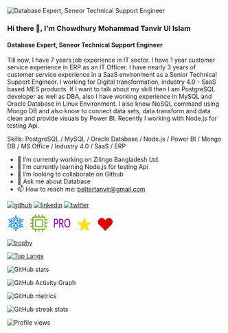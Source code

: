 ![Database Expert, Seneor Technical Support Engineer](https://pbs.twimg.com/profile_banners/1499427968183332864/1658171447/600x200)

### Hi there 👋, I'm Chowdhury Mohammad Tanvir Ul Islam
#### Database Expert, Seneor Technical Support Engineer

Till now, I have 7 years job experience in IT sector. I have 1 year customer service experience in ERP as an IT Officer. I have nearly 3 years of customer service experience in a SaaS environment as a Senior Technical Support Engineer. I working for Digital transformation, industry 4.0 - SaaS based MES products. If I want to talk about my skill then I am PostgreSQL developer as well as DBA, also I have working experience in MySQL and Oracle Database in Linux Environment. I also know NoSQL command using Mongo DB and also know to connect data sets, data transform and data clean and provide visuals by Power BI. Recently I working with Node.js for testing Api.

Skills: PostgreSQL / MySQL / Oracle Database / Node.js / Power BI / Mongo DB / MS Office /  Industry 4.0 / SaaS / ERP

- 🔭 I’m currently working on Zilingo Bangladesh Ltd. 
- 🌱 I’m currently learning Node.js for testing Api 
- 👯 I’m looking to collaborate on Github 
- 💬 Ask me about Database 
- 📫 How to reach me: bettertanvir@gmail.com 


[<img src='https://cdn.jsdelivr.net/npm/simple-icons@3.0.1/icons/github.svg' alt='github' height='40'>](https://github.com/https://github.com/bettertanvir)  [<img src='https://cdn.jsdelivr.net/npm/simple-icons@3.0.1/icons/linkedin.svg' alt='linkedin' height='40'>](https://www.linkedin.com/in/https://www.linkedin.com/in/chowdhurya662248a//)  [<img src='https://cdn.jsdelivr.net/npm/simple-icons@3.0.1/icons/twitter.svg' alt='twitter' height='40'>](https://twitter.com/https://twitter.com/bettertanvir)  

<a href='https://archiveprogram.github.com/'><img src='https://raw.githubusercontent.com/acervenky/animated-github-badges/master/assets/acbadge.gif' width='40' height='40'></a> <a href='https://docs.github.com/en/developers'><img src='https://raw.githubusercontent.com/acervenky/animated-github-badges/master/assets/devbadge.gif' width='40' height='40'></a> <a href='https://github.com/pricing'><img src='https://raw.githubusercontent.com/acervenky/animated-github-badges/master/assets/pro.gif' width='40' height='40'></a> <a href='https://stars.github.com/'><img src='https://raw.githubusercontent.com/acervenky/animated-github-badges/master/assets/starbadge.gif' width='35' height='35'></a> <a href='https://docs.github.com/en/github/supporting-the-open-source-community-with-github-sponsors'><img src='https://raw.githubusercontent.com/acervenky/animated-github-badges/master/assets/sponsorbadge.gif' width='35' height='35'></a> 

[![trophy](https://github-profile-trophy.vercel.app/?username=https://github.com/bettertanvir)](https://github.com/ryo-ma/github-profile-trophy)

[![Top Langs](https://github-readme-stats.vercel.app/api/top-langs/?username=https://github.com/bettertanvir)](https://github.com/anuraghazra/github-readme-stats)

![GitHub stats](https://github-readme-stats.vercel.app/api?username=https://github.com/bettertanvir&show_icons=true&count_private=true)  

![GitHub Activity Graph](https://activity-graph.herokuapp.com/graph?username=https://github.com/bettertanvir)  

![GitHub metrics](https://metrics.lecoq.io/https://github.com/bettertanvir)  

![GitHub streak stats](https://github-readme-streak-stats.herokuapp.com/?user=https://github.com/bettertanvir)  

![Profile views](https://gpvc.arturio.dev/https://github.com/bettertanvir)  
